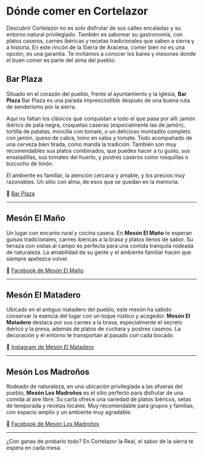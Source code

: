 ﻿# Dónde comer en Cortelazor

Descubrir Cortelazor no es solo disfrutar de sus calles encaladas y su entorno natural privilegiado. También es saborear su gastronomía, con platos caseros, carnes ibéricas y recetas tradicionales que saben a sierra y a historia. En este rincón de la Sierra de Aracena, comer bien no es una opción, es una garantía. Te invitamos a conocer los bares y mesones donde el buen comer es parte del alma del pueblo.

## Bar Plaza

Situado en el corazón del pueblo, frente al ayuntamiento y la iglesia, **Bar Plaza** Bar Plaza es una parada imprescindible después de una buena ruta de senderismo por la sierra. 

Aquí no faltan los clásicos que conquistan a todo el que pasa por allí: jamón ibérico de pata negra, croquetas caseras (especialmente las de jamón), tortilla de patatas, morcilla con tomate, o un delicioso montadito completo con jamón, queso de cabra, lomo en salsa y tomate. Todo acompañado de una cerveza bien tirada, como manda la tradición. También son muy recomendables sus platos combinados, que puedes hacer a tu gusto, sus ensaladillas, sus tomates del huerto, y postres caseros como rosquillas o bizcocho de limón.

El ambiente es familiar, la atención cercana y amable, y los precios muy razonables. Un sitio con alma, de esos que se quedan en la memoria.

🔗 [Bar Plaza](https://www.facebook.com/BarPlazaCortelazor)

---

## Mesón El Maño

Un lugar con encanto rural y cocina casera. En **Mesón El Maño** te esperan guisos tradicionales, carnes ibéricas a la brasa y platos llenos de sabor. Su terraza con vistas al campo es perfecta para una comida tranquila rodeada de naturaleza. La amabilidad de su gente y el ambiente familiar hacen que siempre apetezca volver.

🔗 [Facebook de Mesón El Maño](https://www.facebook.com/MesonelMano/)

---

## Mesón El Matadero

Ubicado en el antiguo matadero del pueblo, este mesón ha sabido conservar la esencia del lugar con un toque rústico y acogedor. **Mesón El Matadero** destaca por sus carnes a la brasa, especialmente el secreto ibérico y la presa, además de platos de cuchara y postres caseros. La decoración y el entorno te transportan al pasado con cada bocado.

🔗 [Instagram de Mesón El Matadero](https://www.instagram.com/mesonelmatadero/)

---

## Mesón Los Madroños

Rodeado de naturaleza, en una ubicación privilegiada a las afueras del pueblo, **Mesón Los Madroños** es el sitio perfecto para disfrutar de una comida al aire libre. Su carta ofrece una variedad de platos ibéricos, setas de temporada y recetas locales. Muy recomendable para grupos y familias, con espacio amplio y un ambiente muy agradable.

🔗 [Facebook de Mesón Los Madroños](https://www.facebook.com/mesonlosmadronos)

---

¿Con ganas de probarlo todo? En Cortelazor la Real, el sabor de la sierra te espera en cada mesa.